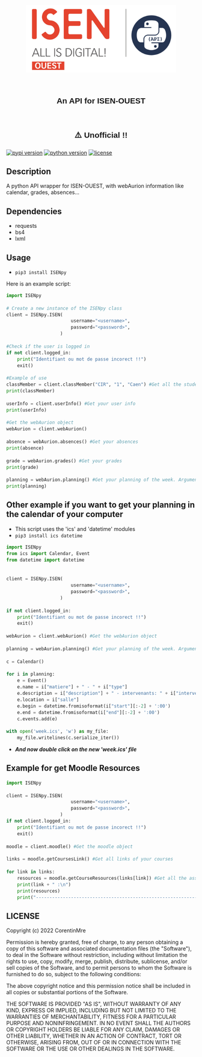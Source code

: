 <br>
<p align="center"><img width="400" alt="Logo" src="https://raw.githubusercontent.com/CorentinMre/ISENpy/main/images/icon.jpg"></a></p>

<br/>


<h2 style="font-family: sans-serif; font-weight: normal;" align="center"><strong>An API for ISEN-OUEST</strong></h2>


<br/>

<h2 style="font-family: sans-serif; font-weight: normal;" align="center"><strong>⚠️ Unofficial !!</strong></h2>

[![pypi version](https://img.shields.io/pypi/v/ISENpy.svg)](https://pypi.org/project/ISENpy/)
[![python version](https://img.shields.io/pypi/pyversions/ISENpy.svg)](https://pypi.org/project/ISENpy/)
[![license](https://img.shields.io/pypi/l/ISENpy.svg)](https://pypi.org/project/ISENpy/)

## Description
A python API wrapper for ISEN-OUEST, with webAurion information like calendar, grades, absences...


## Dependencies

- requests
- bs4
- lxml

## Usage


- `pip3 install ISENpy`

Here is an example script:

```python
import ISENpy

# Create a new instance of the ISENpy class
client = ISENpy.ISEN(
                        username="<username>", 
                        password="<password>",
                    )

#Check if the user is logged in
if not client.logged_in:
    print("Identifiant ou mot de passe incorect !!")
    exit()

#Example of use
classMember = client.classMember("CIR", "1", "Caen") #Get all the students of the class CIR1 Caen
print(classMember)

userInfo = client.userInfo() #Get your user info
print(userInfo) 

#Get the webAurion object
webAurion = client.webAurion()

absence = webAurion.absences() #Get your absences
print(absence)

grade = webAurion.grades() #Get your grades
print(grade)

planning = webAurion.planning() #Get your planning of the week. Argument(Optional) : 'start_date' (format : "dd-mm-yyyy") and 'end_date' (format : "dd-mm-yyyy")
print(planning)

```

## Other example if you  want to get your planning in the calendar of your computer

- This script uses the 'ics' and 'datetime' modules
- `pip3 install ics datetime`

```python
import ISENpy
from ics import Calendar, Event
from datetime import datetime


client = ISENpy.ISEN(
                        username="<username>", 
                        password="<password>",
                    )

if not client.logged_in:
    print("Identifiant ou mot de passe incorect !!")
    exit()

webAurion = client.webAurion() #Get the webAurion object

planning = webAurion.planning() #Get your planning of the week. Argument(Optional) : 'start_date' (format : "dd-mm-yyyy") and 'end_date' (format : "dd-mm-yyyy")

c = Calendar()

for i in planning:
    e = Event()
    e.name = i["matiere"] + " - " + i["type"]
    e.description = i["description"] + " - intervenants: " + i["intervenants"] + " - classe: " + i["classe"]
    e.location = i["salle"]
    e.begin = datetime.fromisoformat(i["start"][:-2] + ':00')
    e.end = datetime.fromisoformat(i["end"][:-2] + ':00')
    c.events.add(e)

with open('week.ics', 'w') as my_file:
    my_file.writelines(c.serialize_iter())

```

- ***And now double click on the new 'week.ics' file***


## Example for get Moodle Resources

```python
import ISENpy

client = ISENpy.ISEN(
                        username="<username>", 
                        password="<password>",
                    )
if not client.logged_in:
    print("Identifiant ou mot de passe incorect !!")
    exit()

moodle = client.moodle() #Get the moodle object

links = moodle.getCoursesLink() #Get all links of your courses

for link in links:
    resources = moodle.getCourseResources(links[link]) #Get all the assignments
    print(link + " :\n")
    print(resources)
    print("------------------------------------------------------------------")

```


## LICENSE

Copyright (c) 2022 CorentinMre

Permission is hereby granted, free of charge, to any person obtaining a copy
of this software and associated documentation files (the "Software"), to deal
in the Software without restriction, including without limitation the rights
to use, copy, modify, merge, publish, distribute, sublicense, and/or sell
copies of the Software, and to permit persons to whom the Software is
furnished to do so, subject to the following conditions:

The above copyright notice and this permission notice shall be included in all
copies or substantial portions of the Software.

THE SOFTWARE IS PROVIDED "AS IS", WITHOUT WARRANTY OF ANY KIND, EXPRESS OR
IMPLIED, INCLUDING BUT NOT LIMITED TO THE WARRANTIES OF MERCHANTABILITY,
FITNESS FOR A PARTICULAR PURPOSE AND NONINFRINGEMENT. IN NO EVENT SHALL THE
AUTHORS OR COPYRIGHT HOLDERS BE LIABLE FOR ANY CLAIM, DAMAGES OR OTHER
LIABILITY, WHETHER IN AN ACTION OF CONTRACT, TORT OR OTHERWISE, ARISING FROM,
OUT OF OR IN CONNECTION WITH THE SOFTWARE OR THE USE OR OTHER DEALINGS IN THE
SOFTWARE.
